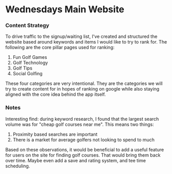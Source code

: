 # Wednesdays Main Website

### Content Strategy

To drive traffic to the signup/waiting list, I've created and structured the website based around keywords and items I would like to try to rank for. The following are the core pillar pages used for ranking:

1. Fun Golf Games
2. Golf Technology
3. Golf Tips
4. Social Golfing

These four categories are very intentional. They are the categories we will try to create content for in hopes of ranking on google while also staying aligned with the core idea behind the app itself.

### Notes

Interesting find: during keyword research, I found that the largest search volume was for "cheap golf courses near me". This means two things:

1. Proximity based searches are important
2. There is a market for average golfers not looking to spend to much

Based on these observations, it would be beneficial to add a useful feature for users on the site for finding golf courses. That would bring them back over time. Maybe even add a save and rating system, and tee time scheduling.

